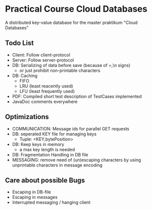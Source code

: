 # Practical Course Cloud Databases

A distributed key-value database for the master praktikum "Cloud Databases"

## Todo List
- Client: Follow client-protocol 
- Server: Follow server-protocol 
- DB: Serializing of data before save (because of =,\n signs)
  - or just prohibit non-printable characters
- DB: Caching
  - FIFO
  - LRU (least reacently used)
  - LFU (least frequently used)
- PDF: Compiled short test description of TestCases implemented
- JavaDoc comments everywhere

## Optimizations
- COMMUNICATION: Message ids for parallel GET requests
- DB: seperated KEY file for managing keys 
  - Tuple: <KEY,bytePosition>
- DB: Keep keys in memory 
  - a max key length is needed
- DB: Fragmentation Handling in DB file
- MESSAGING: remove need of (un)escaping characters by using unprintable characters in message encoding

## Care about possible Bugs
- Escaping in DB-file
- Escaping in messages
- Interrupted messaging / hanging client